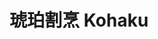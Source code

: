 ---
title: "琥珀割烹 Kohaku"
description: "琥珀割烹 Kohaku"
layout: shop
keywords:
  - 美食競賽
  - 台灣美食
  - 美食精選
datePublished: "2025-06-30"
dateModified: "2025-07-05"
city: "台北市"
district: "信義區"
address: "台北市信義區逸仙路32巷15號1樓"
phone: "0287863320"
geo: "25.039912582914482, 121.5627165502999"
google_map: "https://maps.app.goo.gl/JLfFhzJ3cLJhZphr5"
footinder: "https://footinder.com.tw/%e5%8f%b0%e5%8c%97%e5%b8%82%e4%bf%a1%e7%be%a9%e5%8d%80/362142/"
official: "https://www.instagram.com/kohaku.tw"
award:
  - name: "500盤"
    year: "2024"
    entries:
      - dishes:
          - "薄片鮪魚飯"

---